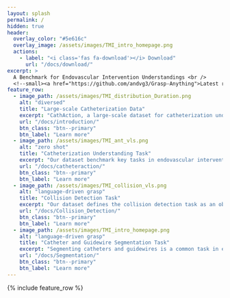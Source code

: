 ```yaml
---
layout: splash
permalink: /
hidden: true
header:
  overlay_color: "#5e616c"
  overlay_image: /assets/images/TMI_intro_homepage.png
  actions:
    - label: "<i class='fas fa-download'></i> Download"
      url: "/docs/download/"
excerpt: >
  A Benchmark for Endovascular Intervention Understandings <br />
  <!--small><a href="https://github.com/andvg3/Grasp-Anything">Latest release (TBD)</a></small-->
feature_row:
  - image_path: /assets/images/TMI_distribution_Duration.png
    alt: "diversed"
    title: "Large-scale Catheterization Data"
    excerpt: "CathAction, a large-scale dataset for catheterization understanding."
    url: "/docs/introduction/"
    btn_class: "btn--primary"
    btn_label: "Learn more"
  - image_path: /assets/images/TMI_ant_vls.png
    alt: "zero shot"
    title: "Catheterization Understanding Task"
    excerpt: "Our dataset benchmark key tasks in endovascular interventions action, including catheterization anticipation and recognition."
    url: "/docs/catheteraction/"
    btn_class: "btn--primary"
    btn_label: "Learn more"
  - image_path: /assets/images/TMI_collision_vls.png
    alt: "language-driven grasp"
    title: "Collision Detection Task"
    excerpt: "Our dataset defines the collision detection task as an object detection problem."
    url: "/docs/Collision_Detection/"
    btn_class: "btn--primary"
    btn_label: "Learn more"     
  - image_path: /assets/images/TMI_intro_homepage.png
    alt: "language-driven grasp"
    title: "Catheter and Guidewire Segmentation Task"
    excerpt: "Segmenting catheters and guidewires is a common task in endovascular procedures. Our dataset provides benchmarks for this segmentation from the background."
    url: "/docs/Segmentation/"
    btn_class: "btn--primary"
    btn_label: "Learn more"     
---
```


{% include feature_row %}
